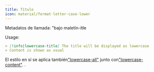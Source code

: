 ```yaml
---
title: Título
icon: material/format-letter-case-lower
---
```


Metadatos de llamada: "bajo maletín-itle

Usage:

```md
> [!info|lowercase-title] The title will be displayed as lowercase
> Content is shown as usual
```

El estilo en sí se aplica también["lowercase-all"](../combined-styling/page-14.md)
junto con["lowercase-content"](../content-styling/page-4.md).
.

